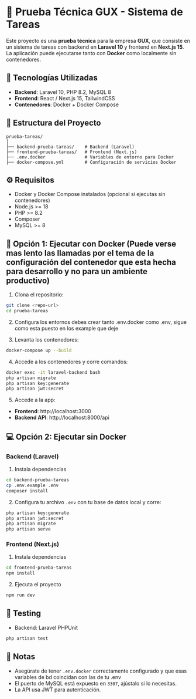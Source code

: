 # 🧪 Prueba Técnica GUX - Sistema de Tareas

Este proyecto es una **prueba técnica** para la empresa **GUX**, que consiste en un sistema de tareas con backend en **Laravel 10** y frontend en **Next.js 15**. La aplicación puede ejecutarse tanto con **Docker** como localmente sin contenedores.

## 🚀 Tecnologías Utilizadas

- **Backend**: Laravel 10, PHP 8.2, MySQL 8
- **Frontend**: React / Next.js 15, TailwindCSS
- **Contenedores**: Docker + Docker Compose

## 📁 Estructura del Proyecto

```
prueba-tareas/
│
├── backend-prueba-tareas/    # Backend (Laravel)
├── frontend-prueba-tareas/   # Frontend (Next.js)
├── .env.docker               # Variables de entorno para Docker
├── docker-compose.yml        # Configuración de servicios Docker
```

## ⚙️ Requisitos

- Docker y Docker Compose instalados (opcional si ejecutas sin contenedores)
- Node.js >= 18
- PHP >= 8.2
- Composer
- MySQL >= 8

## 🐳 Opción 1: Ejecutar con Docker (Puede verse mas lento las llamadas por el tema de la configuración del contenedor que esta hecha para desarrollo y no para un ambiente productivo)

1. Clona el repositorio:

```bash
git clone <repo-url>
cd prueba-tareas
```

2. Configura los entornos debes crear tanto .env.docker como .env, sigue como esta puesto en los example que deje

3. Levanta los contenedores:

```bash
docker-compose up --build
```

4. Accede a los contenedores y corre comandos:

```bash
docker exec -it laravel-backend bash
php artisan migrate
php artisan key:generate
php artisan jwt:secret
```

5. Accede a la app:

- **Frontend**: http://localhost:3000  
- **Backend API**: http://localhost:8000/api

## 💻 Opción 2: Ejecutar sin Docker

### Backend (Laravel)

1. Instala dependencias

```bash
cd backend-prueba-tareas
cp .env.example .env
composer install
```

2. Configura tu archivo `.env` con tu base de datos local y corre:

```bash
php artisan key:generate
php artisan jwt:secret
php artisan migrate
php artisan serve
```

### Frontend (Next.js)

1. Instala dependencias

```bash
cd frontend-prueba-tareas
npm install
```

2. Ejecuta el proyecto

```bash
npm run dev
```

## 🧪 Testing

- Backend: Laravel PHPUnit

```bash
php artisan test
```

## 📌 Notas

- Asegúrate de tener `.env.docker` correctamente configurado y que esas variables de bd coincidan con las de tu .env
- El puerto de MySQL está expuesto en `3307`, ajústalo si lo necesitas.
- La API usa JWT para autenticación.
